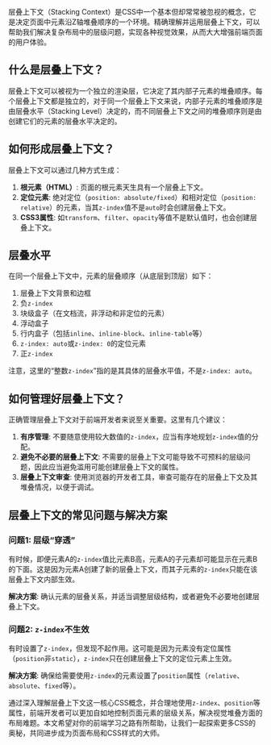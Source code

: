 层叠上下文（Stacking Context）是CSS中一个基本但却常常被忽视的概念，它是决定页面中元素沿Z轴堆叠顺序的一个环境。精确理解并运用层叠上下文，可以帮助我们解决复杂布局中的层级问题，实现各种视觉效果，从而大大增强前端页面的用户体验。

## 什么是层叠上下文？

层叠上下文可以被视为一个独立的渲染层，它决定了其内部子元素的堆叠顺序。每个层叠上下文都是独立的，对于同一个层叠上下文来说，内部子元素的堆叠顺序是由层叠水平（Stacking Level）决定的，而不同层叠上下文之间的堆叠顺序则是由创建它们的元素的层叠水平决定的。

## 如何形成层叠上下文？

层叠上下文可以通过几种方式生成：

1. **根元素（HTML）**: 页面的根元素天生具有一个层叠上下文。
2. **定位元素**: 绝对定位（`position: absolute/fixed`）和相对定位（`position: relative`）的元素，当其`z-index`值不是`auto`时会创建层叠上下文。
3. **CSS3属性**: 如`transform`、`filter`、`opacity`等值不是默认值时，也会创建层叠上下文。

## 层叠水平

在同一个层叠上下文中，元素的层叠顺序（从底层到顶层）如下：

1. 层叠上下文背景和边框
2. 负`z-index`
3. 块级盒子（在文档流，非浮动和非定位的元素）
4. 浮动盒子
5. 行内盒子（包括`inline`、`inline-block`、`inline-table`等）
6. `z-index: auto`或`z-index: 0`的定位元素
7. 正`z-index`

注意，这里的“整数`z-index`”指的是其具体的层叠水平值，不是`z-index: auto`。

## 如何管理好层叠上下文？

正确管理层叠上下文对于前端开发者来说至关重要。这里有几个建议：

1. **有序管理**: 不要随意使用较大数值的`z-index`，应当有序地规划`z-index`值的分配。
2. **避免不必要的层叠上下文**: 不需要的层叠上下文可能导致不可预料的层级问题，因此应当避免滥用可能创建层叠上下文的属性。
3. **层叠上下文审查**: 使用浏览器的开发者工具，审查可能存在的层叠上下文及其堆叠情况，以便于调试。

## 层叠上下文的常见问题与解决方案

### 问题1: 层级“穿透”

有时候，即便元素A的`z-index`值比元素B高，元素A的子元素却可能显示在元素B的下面。这是因为元素A创建了新的层叠上下文，而其子元素的`z-index`只能在该层叠上下文内部生效。

**解决方案**: 确认元素的层叠关系，并适当调整层级结构，或者避免不必要地创建层叠上下文。

### 问题2: `z-index`不生效

有时设置了`z-index`，但发现不起作用。这可能是因为元素没有定位属性（`position`非`static`），`z-index`只在创建层叠上下文的定位元素上生效。

**解决方案**: 确保给需要使用`z-index`的元素设置了`position`属性（`relative`、`absolute`、`fixed`等）。

通过深入理解层叠上下文这一核心CSS概念，并合理地使用`z-index`、`position`等属性，前端开发者可以更加自如地控制页面元素的层级关系，解决视觉堆叠方面的布局难题。本文希望对你的前端学习之路有所帮助，让我们一起探索更多CSS的奥秘，共同进步成为页面布局和CSS样式的大师。